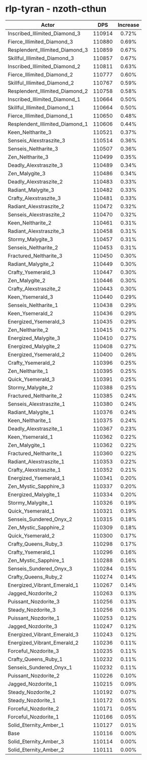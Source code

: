# rlp-tyran - nzoth-cthun
| Actor | DPS | Increase |
|---|:---:|:---:|
|Inscribed_Illimited_Diamond_3|110914|0.72%|
|Fierce_Illimited_Diamond_3|110880|0.69%|
|Resplendent_Illimited_Diamond_3|110859|0.67%|
|Skillful_Illimited_Diamond_3|110857|0.67%|
|Inscribed_Illimited_Diamond_2|110811|0.63%|
|Fierce_Illimited_Diamond_2|110777|0.60%|
|Skillful_Illimited_Diamond_2|110767|0.59%|
|Resplendent_Illimited_Diamond_2|110758|0.58%|
|Inscribed_Illimited_Diamond_1|110664|0.50%|
|Skillful_Illimited_Diamond_1|110664|0.50%|
|Fierce_Illimited_Diamond_1|110650|0.48%|
|Resplendent_Illimited_Diamond_1|110606|0.44%|
|Keen_Neltharite_3|110521|0.37%|
|Senseis_Alexstraszite_3|110514|0.36%|
|Senseis_Neltharite_3|110507|0.36%|
|Zen_Neltharite_3|110499|0.35%|
|Deadly_Alexstraszite_3|110489|0.34%|
|Zen_Malygite_3|110486|0.34%|
|Deadly_Alexstraszite_2|110483|0.33%|
|Radiant_Malygite_3|110482|0.33%|
|Crafty_Alexstraszite_3|110481|0.33%|
|Radiant_Alexstraszite_2|110472|0.32%|
|Senseis_Alexstraszite_2|110470|0.32%|
|Keen_Neltharite_2|110461|0.31%|
|Radiant_Alexstraszite_3|110458|0.31%|
|Stormy_Malygite_3|110457|0.31%|
|Senseis_Neltharite_2|110453|0.31%|
|Fractured_Neltharite_3|110450|0.30%|
|Radiant_Malygite_2|110449|0.30%|
|Crafty_Ysemerald_3|110447|0.30%|
|Zen_Malygite_2|110446|0.30%|
|Crafty_Alexstraszite_2|110443|0.30%|
|Keen_Ysemerald_3|110440|0.29%|
|Senseis_Neltharite_1|110438|0.29%|
|Keen_Ysemerald_2|110436|0.29%|
|Energized_Ysemerald_3|110435|0.29%|
|Zen_Neltharite_2|110415|0.27%|
|Energized_Malygite_3|110410|0.27%|
|Energized_Malygite_2|110408|0.27%|
|Energized_Ysemerald_2|110400|0.26%|
|Crafty_Ysemerald_2|110396|0.25%|
|Zen_Neltharite_1|110395|0.25%|
|Quick_Ysemerald_3|110391|0.25%|
|Stormy_Malygite_2|110388|0.25%|
|Fractured_Neltharite_2|110385|0.24%|
|Senseis_Alexstraszite_1|110380|0.24%|
|Radiant_Malygite_1|110376|0.24%|
|Keen_Neltharite_1|110375|0.24%|
|Deadly_Alexstraszite_1|110367|0.23%|
|Keen_Ysemerald_1|110362|0.22%|
|Zen_Malygite_1|110362|0.22%|
|Fractured_Neltharite_1|110360|0.22%|
|Radiant_Alexstraszite_1|110353|0.22%|
|Crafty_Alexstraszite_1|110352|0.21%|
|Energized_Ysemerald_1|110341|0.20%|
|Zen_Mystic_Sapphire_3|110337|0.20%|
|Energized_Malygite_1|110334|0.20%|
|Stormy_Malygite_1|110326|0.19%|
|Quick_Ysemerald_1|110321|0.19%|
|Senseis_Sundered_Onyx_2|110315|0.18%|
|Zen_Mystic_Sapphire_2|110309|0.18%|
|Quick_Ysemerald_2|110300|0.17%|
|Crafty_Queens_Ruby_3|110298|0.17%|
|Crafty_Ysemerald_1|110296|0.16%|
|Zen_Mystic_Sapphire_1|110288|0.16%|
|Senseis_Sundered_Onyx_3|110284|0.15%|
|Crafty_Queens_Ruby_2|110274|0.14%|
|Energized_Vibrant_Emerald_1|110267|0.14%|
|Jagged_Nozdorite_2|110263|0.13%|
|Puissant_Nozdorite_3|110256|0.13%|
|Steady_Nozdorite_3|110256|0.13%|
|Puissant_Nozdorite_1|110253|0.12%|
|Jagged_Nozdorite_3|110247|0.12%|
|Energized_Vibrant_Emerald_3|110243|0.12%|
|Energized_Vibrant_Emerald_2|110236|0.11%|
|Forceful_Nozdorite_3|110235|0.11%|
|Crafty_Queens_Ruby_1|110232|0.11%|
|Senseis_Sundered_Onyx_1|110232|0.11%|
|Puissant_Nozdorite_2|110226|0.10%|
|Jagged_Nozdorite_1|110215|0.09%|
|Steady_Nozdorite_2|110192|0.07%|
|Steady_Nozdorite_1|110172|0.05%|
|Forceful_Nozdorite_2|110171|0.05%|
|Forceful_Nozdorite_1|110166|0.05%|
|Solid_Eternity_Amber_1|110127|0.01%|
|Base|110116|0.00%|
|Solid_Eternity_Amber_3|110114|0.00%|
|Solid_Eternity_Amber_2|110111|0.00%|
